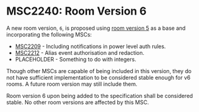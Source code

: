 # MSC2240: Room Version 6

A new room version, `6`, is proposed using [room version 5](https://matrix.org/docs/spec/rooms/v5.html) as a base
and incorporating the following MSCs:

* [MSC2209](https://github.com/matrix-org/matrix-doc/pull/2209) - Including notifications in power level auth rules.
* [MSC2212](https://github.com/matrix-org/matrix-doc/pull/2432) - Alias event authorisation and redaction.
* PLACEHOLDER - Something to do with integers.

Though other MSCs are capable of being included in this version, they do not have sufficient implementation to be
considered stable enough for v6 rooms. A future room version may still include them.

Room version 6 upon being added to the specification shall be considered stable. No other room versions are affected
by this MSC.
